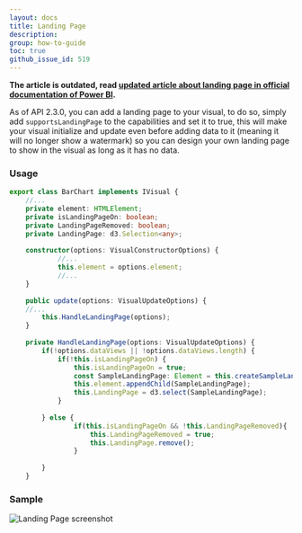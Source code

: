 ```yaml
---
layout: docs
title: Landing Page
description: 
group: how-to-guide
toc: true
github_issue_id: 519
---
```


**The article is outdated, read [updated article about landing page in official documentation of Power BI](https://docs.microsoft.com/power-bi/developer/visuals/landing-page).**

As of API 2.3.0, you can add a landing page to your visual, to do so, simply add `supportsLandingPage` to the capabilities and set it to true, this will make your visual initialize and update even before adding data to it (meaning it will no longer show a watermark) so you can design your own landing page to show in the visual as long as it has no data.

### Usage
```typescript
export class BarChart implements IVisual {
    //...
    private element: HTMLElement;
    private isLandingPageOn: boolean;
    private LandingPageRemoved: boolean;
    private LandingPage: d3.Selection<any>;
 
    constructor(options: VisualConstructorOptions) {
            //...
            this.element = options.element;
            //...
    }
 
    public update(options: VisualUpdateOptions) {
    //...
        this.HandleLandingPage(options);
    }
 
    private HandleLandingPage(options: VisualUpdateOptions) {
        if(!options.dataViews || !options.dataViews.length) {
            if(!this.isLandingPageOn) {
                this.isLandingPageOn = true;
                const SampleLandingPage: Element = this.createSampleLandingPage(); //create a landing page
                this.element.appendChild(SampleLandingPage);
                this.LandingPage = d3.select(SampleLandingPage);
            }
 
        } else {
                if(this.isLandingPageOn && !this.LandingPageRemoved){
                    this.LandingPageRemoved = true;
                    this.LandingPage.remove();
                }
            
        }
    }
```

### Sample
![Landing Page screenshot](../images/landing-page.png)

